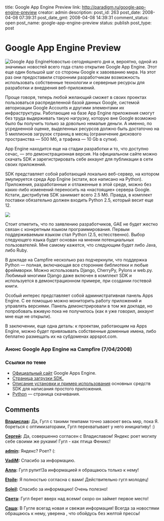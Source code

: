title: Google App Engine Preview
link: http://paradigm.ru/google-app-engine-preview
creator: admin
description: 
post_id: 263
post_date: 2008-04-08 07:39:31
post_date_gmt: 2008-04-08 14:39:31
comment_status: open
post_name: google-app-engine-preview
status: publish
post_type: post

# Google App Engine Preview

![Google App Engine](/;-\)/2008/04/appengine_lowres.jpg)Новостью сегодняшнего дня и, вероятно, одной из значимых новостей всего года стало открытие Google App Engine. Этот еще один большой шаг со стороны Google к завоеванию мира. На этот раз они предоставили сторонним разработчикам возможность использовать собственные технологии и серверные ресурсы для разработки и внедрения веб-приложений.

Проще говоря, теперь любой желающий сможет в своих проектах пользоваться распределенной базой данных Google, системой авторизации Google Accounts и другими элементами их инфраструктуры. Работающие на базе App Engine приложения смогут без труда выдерживать такую нагрузку, которую вне Google возможно было бы получить только за довольно немалые деньги. А именно, по усредненной оценке, выделенных ресурсов должно быть достаточно на 5 миллионов загрузок страниц в месяц (ограничение дискового пространства — 500 Мб, а трафика — 10 Gb в сутки).

App Engine находится еще на стадии разработки и то, что доступно сечас, — это демонстрационная версия. На официальном сайте можно скачать SDK и зарегистрировать себе аккаунт для публикации в сети своих приложений.

SDK представляет собой работающий локально веб-сервер, на котором эмулируется среда App Engine (кстати, все написано на Python). Приложения, разработанные и отлаженные в этой среде, можно без каких-либо изменений переносить на «настоящие» сервера Google. Кстати, дистрибутив SDK занимает всего 2.5 Мб. Правда, в комплект поставки обязательно должен входить Python 2.5, который весит еще 12.

![](/;-\)/2008/04/download-sdk.png)

Стоит отметить, что по заявлению разработчиков, GAE не будет жестко связан с конкретным языком программирования. Первым поддерживаемым языком стал Python (2.5, естесственно). Выбор следующего языка будет основан на мнении потенциальных пользователей. Мне самому кажется, что следующим будет либо Java, либо Ruby.

В докладе на Campfire несколько раз подчеркнули, что поддержка Python — полная, включающая все сторонние библиотеки и любые фреймворки. Можно использовать Django, CherryPy, Pylons и web.py. Любимый многими Django даже включен в комплект SDK и используется в демонстрационном примере, при создании гостевой книги.

Особый интерес представляет собой административная панель Apps Engine. С ее помощью можно мониторить работу приложений и управлять версиями. Панель демонстрировали в том же докладе, но попробовать вживую пока не получилось (как я уже говорил, аккаунт мне еще не открыли).

В заключении, еще одна деталь: к проектам, работающим на Apps Engine, можно будет привязывать собственные доменные имена, либо беплатно размещать их на субдоменах appspot.com.

### Анонс Google App Engine на Campfire (7/04/2008)

### Ссылки по теме

  * [Официальный сайт](http://code.google.com/appengine/) Google Apps Engine.
  * [Страница загрузки SDK.](http://code.google.com/appengine/downloads.html)
  * [Описание установки и пример использования](http://code.google.com/appengine/docs/gettingstarted/) основных средств SDK для написания простого приложения.
  * [Python](http://python.org/download/) — страница скачивания.

## Comments

**[Владислав](#514 "2008-04-09 10:26:37"):** Да, Гугл с такими темпами точно завоюет весь мир, пока Я. бореться с оптимизаторами, Гугл перехватывает у него инициативу! :)

**[Сергей](#525 "2008-04-11 08:31:08"):** Да, совершенно согласен с Владиславом! Яндекс роет могилу себе своими же руками! Гугл - как птица Феникс!

**[admin](#526 "2008-04-11 08:32:47"):** Яндекс? Роет? (:

**[VadiM](#535 "2008-04-14 01:31:00"):** Спасибо за информацию.

**[Алла](#549 "2008-04-16 01:55:17"):** Гугл рулит!За информацией я обращаюсь только к нему!

**[Etoile](#601 "2008-04-23 01:13:53"):** Я полностью согласна с вами! Действительно гугл молодец!

**[Soleil](#612 "2008-04-25 05:14:58"):** Спасибо за информацию! Очень полезно!

**[Света](#705 "2008-05-07 01:12:10"):** Гугл берет вверх над всеми! скоро он займет первое место!

**[Саша](#711 "2008-05-08 00:26:15"):** В Гугле всегад новая и свежая информация! Всегда за новостями обращаюсь к нему, уверена , что обойдусь без желтой прессы!

